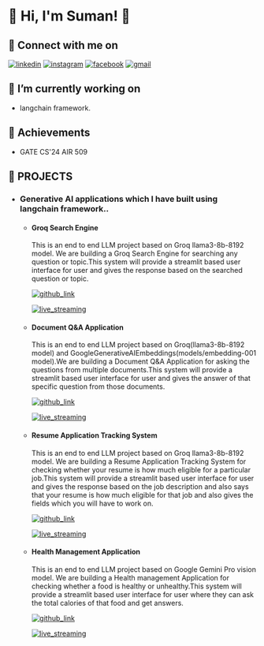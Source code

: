  # 🔗 Hi, I'm Suman! 👋
 
 ## 🔗 Connect with me on
[![linkedin](https://img.shields.io/badge/linkedin-0A66C2?style=for-the-badge&logo=linkedin&logoColor=white)](https://www.linkedin.com/in/sumanroy2004/) [![instagram](https://img.shields.io/badge/instagram-1DA1F?style=for-the-badge&logo=instagram&logoColor=white)](https://www.instagram.com/su_man.roy2004/?hl=en)  [![facebook](https://img.shields.io/badge/facebook-1DA1A2?style=for-the-badge&logo=facebook&logoColor=white)](https://www.facebook.com/profile.php?id=100069838520957)  [![gmail](https://img.shields.io/badge/gmail-1DA1F2?style=for-the-badge&logo=gmail&logoColor=white)](sumanroy202400@gmail.com)
 
 ## 🔗 I’m currently working on
 -  langchain framework.
   
 ## 🔗 Achievements
 -  GATE CS'24 AIR 509

 ## 🔗 PROJECTS
   - ### Generative AI applications which I have built using langchain framework..
      - #### Groq Search Engine
           This is an end to end LLM project based on Groq llama3-8b-8192 model. We are building a Groq Search Engine for searching any question or topic.This system will provide a streamlit based user interface for user and gives the response based on the searched question or topic.

           [![github_link](https://img.shields.io/badge/github_link-0A66C2?style=for-the-badge&logo=github&logoColor=white)](https://github.com/SumanRoy004/Groq-Search-Engine.git)

           [![live_streaming](https://img.shields.io/badge/live_streaming-1DA1F2?style=for-the-badge&logo=live_streaming&logoColor=white)](https://groq-search-engine-yzarp22wc6mvgce8kraiei.streamlit.app/)
      - #### Document Q&A Application
           This is an end to end LLM project based on Groq(llama3-8b-8192 model) and GoogleGenerativeAIEmbeddings(models/embedding-001 model).We are building a Document Q&A Application for asking the questions from multiple documents.This system will provide a streamlit based user interface for user and gives the answer of that specific question from those documents.
        
           [![github_link](https://img.shields.io/badge/github_link-0A66C2?style=for-the-badge&logo=github&logoColor=white)](https://github.com/SumanRoy004/Document-QA-Application.git)

           [![live_streaming](https://img.shields.io/badge/live_streaming-1DA1F2?style=for-the-badge&logo=live_streaming&logoColor=white)](https://document-app-application-jkkygrfs6ohejxw7ve24rl.streamlit.app/)
      - #### Resume Application Tracking System
           This is an end to end LLM project based on Groq llama3-8b-8192 model. We are building a Resume Application Tracking System for checking whether your resume is how much eligible for a particular job.This system will provide a streamlit based user interface for user and gives the response based on the job description and also says that your resume is how much eligible for that job and also gives the fields which you will have to work on.

           [![github_link](https://img.shields.io/badge/github_link-0A66C2?style=for-the-badge&logo=github&logoColor=white)](https://github.com/SumanRoy004/Resume-Application-Tracking-System.git)

           [![live_streaming](https://img.shields.io/badge/live_streaming-1DA1F2?style=for-the-badge&logo=live_streaming&logoColor=white)](https://resume-application-tracking-system-6vdy2y8wq2sesc65jzsemc.streamlit.app/)

       - #### Health Management Application
            This is an end to end LLM project based on Google Gemini Pro vision model. We are building a Health management Application for checking whether a food is healthy or unhealthy.This system will provide a streamlit based user interface for user where they can ask the total calories of that food and get answers.
    
          [![github_link](https://img.shields.io/badge/github_link-0A66C2?style=for-the-badge&logo=github&logoColor=white)](https://github.com/SumanRoy004/Health-Management-Application.git)

          [![live_streaming](https://img.shields.io/badge/live_streaming-1DA1F2?style=for-the-badge&logo=live_streaming&logoColor=white)](https://health-management-application-chnouqptkwwbva8yq3w87m.streamlit.app/)     

<!---
SumanRoy004/SumanRoy004 is a ✨ special ✨ repository because its `README.md` (this file) appears on your GitHub profile.
You can click the Preview link to take a look at your changes.
--->
